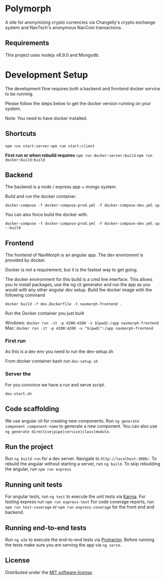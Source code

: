 # Polymorph

A site for anonymizing crypto currencies via Changelly's crypto exchange system and NavTech's anonymous NavCoin transactions.

## Requirements

This project uses nodejs v8.9.0 and Mongodb.


# Development Setup
The development flow requires both a backend and frontend docker service to be running.

Please follow the steps below to get the docker version running on your system.

Note: You need to have docker installed.

## Shortcuts
`npm run start:server`
`npm run start:client`

**First run or when rebuild requires**
`npm run docker:server:build`
`npm run docker:build:build`

## Backend
The backend is a node / express app + mongo system.

Build and run the docker container.

`docker-compose -f docker-compose-prod.yml -f docker-compose-dev.yml up`

You can also force build the docker with.

`docker-compose -f docker-compose-prod.yml -f docker-compose-dev.yml up --build`


## Frontend
The frontend of NavMorph is an angular app. The dev enviroment is provided by docker.

Docker is not a requirement, but it is the fastest way to get going.

The docker environment for this build is a cmd line interface. This allows you to install packages, use the ng cli generator and run the app as you would with any other angular dev setup.
Build the docker image with the following command

`docker build -f dev.Dockerfile -t navmorph-frontend .`

Run the Docker container you just built

Windows: `docker run -it -p 4200:4200 -v ${pwd}:/app navmorph-frontend`
Mac: `docker run -it -p 4200:4200 -v "$(pwd)":/app navmorph-frontend`

### First run
As this is a dev env you need to run the dev-setup.sh

From docker container bash run `dev-setup.sh`

### Server the

For you convince we have a run and serve script.

`dev-start.sh`


## Code scaffolding

We use angular cli for creating new components.
Run `ng generate component component-name` to generate a new component. You can also use `ng generate directive|pipe|service|class|module`.

## Run the project

Run `ng build-run` for a dev server. Navigate to `http://localhost:3000/`.
To rebuild the angular without starting a server, run `ng build`.
To skip rebuilding the angular, run `npm run express`

## Running unit tests

For angular tests, run `ng test` to execute the unit tests via [Karma](https://karma-runner.github.io).
For testing express run `npm run express-test`
For code coverage reports, run `npm run test-coverage` or `npm run express-coverage` for the front end and backend.

## Running end-to-end tests

Run `ng e2e` to execute the end-to-end tests via [Protractor](http://www.protractortest.org/).
Before running the tests make sure you are serving the app via `ng serve`.


License
---------------------
Distributed under the [MIT software license](http://www.opensource.org/licenses/mit-license.php).

